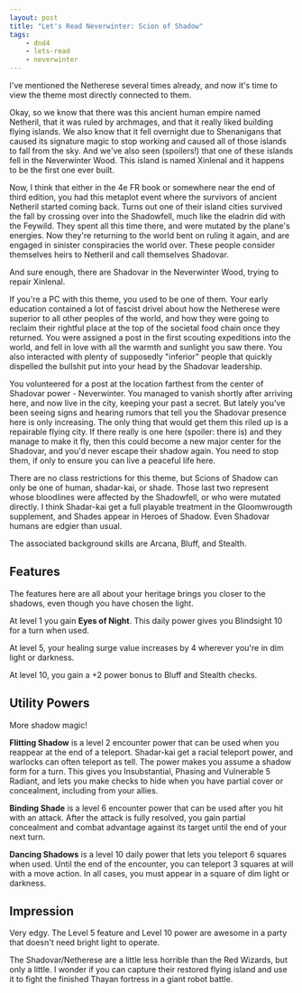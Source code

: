 ```yaml
---
layout: post
title: "Let's Read Neverwinter: Scion of Shadow"
tags:
    - dnd4
    - lets-read
    - neverwinter
---
```


I've mentioned the Netherese several times already, and now it's time to view
the theme most directly connected to them.

Okay, so we know that there was this ancient human empire named Netheril, that
it was ruled by archmages, and that it really liked building flying islands. We
also know that it fell overnight due to Shenanigans that caused its signature
magic to stop working and caused all of those islands to fall from the sky. And
we've also seen (spoilers!) that one of these islands fell in the Neverwinter
Wood. This island is named Xinlenal and it happens to be the first one ever
built.

Now, I think that either in the 4e FR book or somewhere near the end of third
edition, you had this metaplot event where the survivors of ancient Netheril
started coming back. Turns out one of their island cities survived the fall by
crossing over into the Shadowfell, much like the eladrin did with the
Feywild. They spent all this time there, and were mutated by the plane's
energies. Now they're returning to the world bent on ruling it again, and are
engaged in sinister conspiracies the world over. These people consider
themselves heirs to Netheril and call themselves Shadovar.

And sure enough, there are Shadovar in the Neverwinter Wood, trying to repair
Xinlenal.

If you're a PC with this theme, you used to be one of them. Your early education
contained a lot of fascist drivel about how the Netherese were superior to all
other peoples of the world, and how they were going to reclaim their rightful
place at the top of the societal food chain once they returned. You were
assigned a post in the first scouting expeditions into the world, and fell in
love with all the warmth and sunlight you saw there. You also interacted with
plenty of supposedly "inferior" people that quickly dispelled the bullshit put
into your head by the Shadovar leadership.

You volunteered for a post at the location farthest from the center of Shadovar
power - Neverwinter. You managed to vanish shortly after arriving here, and now
live in the city, keeping your past a secret. But lately you've been seeing
signs and hearing rumors that tell you the Shadovar presence here is only
increasing. The only thing that would get them this riled up is a repairable
flying city. If there really is one here (spoiler: there is) and they manage to
make it fly, then this could become a new major center for the Shadovar, and
you'd never escape their shadow again. You need to stop them, if only to ensure
you can live a peaceful life here.

There are no class restrictions for this theme, but Scions of Shadow can only
be one of human, shadar-kai, or shade. Those last two represent whose bloodlines
were affected by the Shadowfell, or who were mutated directly. I think
Shadar-kai get a full playable treatment in the Gloomwrougth supplement, and
Shades appear in Heroes of Shadow. Even Shadovar humans are edgier than usual.

The associated background skills are Arcana, Bluff, and Stealth.

## Features

The features here are all about your heritage brings you closer to the shadows,
even though you have chosen the light.

At level 1 you gain **Eyes of Night**. This daily power gives you Blindsight 10
for a turn when used.

At level 5, your healing surge value increases by 4 wherever you're in dim light
or darkness.

At level 10, you gain a +2 power bonus to Bluff and Stealth checks.

## Utility Powers

More shadow magic!

**Flitting Shadow** is a level 2 encounter power that can be used when you
reappear at the end of a teleport. Shadar-kai get a racial teleport power, and
warlocks can often teleport as tell. The power makes you assume a shadow form
for a turn. This gives you Insubstantial, Phasing and Vulnerable 5 Radiant, and
lets you make checks to hide when you have partial cover or concealment,
including from your allies.

**Binding Shade** is a level 6 encounter power that can be used after you hit
with an attack. After the attack is fully resolved, you gain partial concealment
and combat advantage against its target until the end of your next turn.

**Dancing Shadows** is a level 10 daily power that lets you teleport 6 squares
when used. Until the end of the encounter, you can teleport 3 squares at will
with a move action. In all cases, you must appear in a square of dim light or
darkness.

## Impression

Very edgy. The Level 5 feature and Level 10 power are awesome in a party that
doesn't need bright light to operate.

The Shadovar/Netherese are a little less horrible than the Red Wizards, but only
a little. I wonder if you can capture their restored flying island and use it to
fight the finished Thayan fortress in a giant robot battle.
